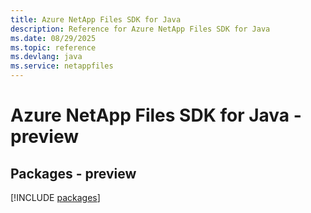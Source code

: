 ```yaml
---
title: Azure NetApp Files SDK for Java
description: Reference for Azure NetApp Files SDK for Java
ms.date: 08/29/2025
ms.topic: reference
ms.devlang: java
ms.service: netappfiles
---
```

# Azure NetApp Files SDK for Java - preview
## Packages - preview
[!INCLUDE [packages](netapp-files-index.md)]